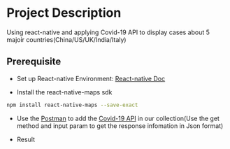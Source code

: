 # Project Description
Using react-native and applying Covid-19 API to display cases about 5 majoir countries(China/US/UK/India/Italy)

## Prerequisite
* Set up React-native Environment: [React-native Doc](https://reactnative.dev/docs/environment-setup)

* Install the react-native-maps sdk 
```sh
npm install react-native-maps --save-exact
```

* Use the [Postman](https://www.postman.com) to add the [Covid-19 API](https://documenter.getpostman.com/view/10808728/SzS8rjbc?version=latest#4b88f773-be9b-484f-b521-bb58dda0315c) in our collection(Use the get method and input param to get the response infomation in Json format)

* Result
